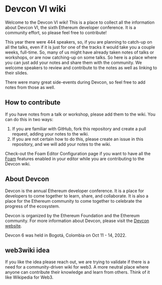 # Devcon VI wiki

Welcome to the Devcon VI wiki! This is a place to collect all the information about Devcon VI, the sixth Ethereum developer conference. It is a community effort, so please feel free to contribute!

This year there were 444 speakers, so, if you are planning to catch-up on all the talks, even if it is just for one of the tracks it would take you a couple weeks, full-time. So, many of us might have already taken notes of talks or workshops, or are now catching-up on some talks. So here is a place where you can just add your notes and share them with the community. We welcome speakers to review and contribute to the notes as well as linking to their slides. 

There were many great side-events during Devcon, so feel free to add notes from those as well. 

## How to contribute

If you have notes from a talk or workshop, please add them to the wiki. You can do this in two ways:

1. If you are familiar with GitHub, fork this repository and create a pull request, adding your notes to the wiki. 
2. If you are not certain how to do this, please create an issue in this repository, and we will add your notes to the wiki.

Check-out the Foam Editor Configuration page if you want to have all the [Foam](https://foambubble.github.io/) features enabled in your editor while you are contributing to the Devcon wiki.

## About Devcon

Devcon is the annual Ethereum developer conference. It is a place for developers to come together to learn, share, and collaborate. It is also a place for the Ethereum community to
come together to celebrate the progress of the ecosystem.

Devcon is organized by the Ethereum Foundation and the Ethereum community. For more information about Devcon, please visit the [Devcon website](https://devcon.org/).

Devcon 6 was held in Bogotá, Colombia on Oct 11 - 14, 2022.

## web3wiki idea
If you like the idea please reach out, we are trying to validate if there is a need for a community-driven wiki for web3. A more neutral place where anyone can contribute their knowledge and learn from others. Think of it like Wikipedia for Web3.